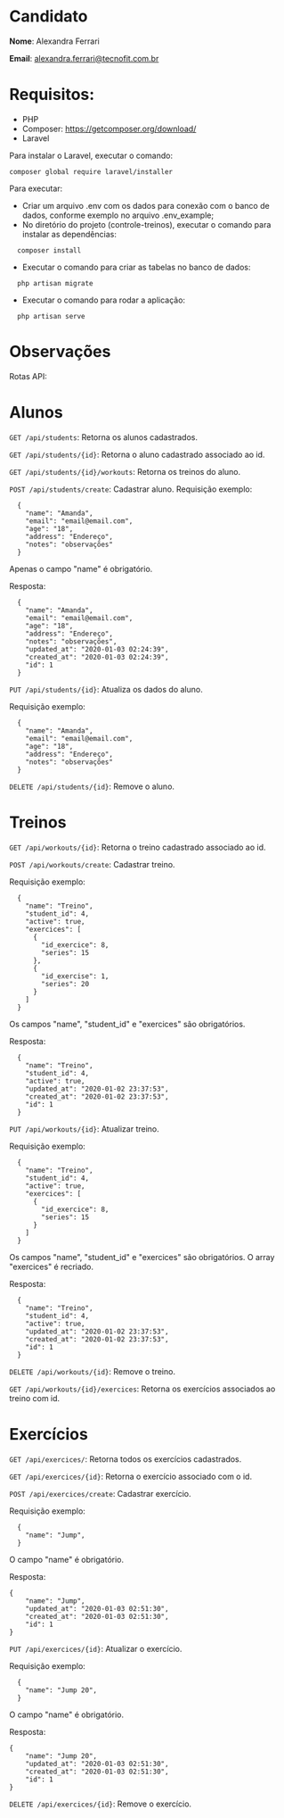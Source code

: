 # Candidato

**Nome**: Alexandra Ferrari

**Email**: alexandra.ferrari@tecnofit.com.br

# Requisitos:

- PHP
- Composer: https://getcomposer.org/download/
- Laravel

Para instalar o Laravel, executar o comando:

```
composer global require laravel/installer
```

Para executar:
- Criar um arquivo .env com os dados para conexão com o banco de dados, conforme exemplo no arquivo .env_example;
- No diretório do projeto (controle-treinos), executar o comando para instalar as dependências:
```
  composer install
```
- Executar o comando para criar as tabelas no banco de dados:
```
  php artisan migrate
```
- Executar o comando para rodar a aplicação:
```
  php artisan serve
```



# Observações

Rotas API:

# Alunos

``` GET /api/students ```: Retorna os alunos cadastrados.

``` GET /api/students/{id} ```: Retorna o aluno cadastrado associado ao id.

``` GET /api/students/{id}/workouts ```: Retorna os treinos do aluno.

``` POST /api/students/create ```: Cadastrar aluno.
Requisição exemplo:

```
  {
    "name": "Amanda",
    "email": "email@email.com",
    "age": "18",
    "address": "Endereço",
    "notes": "observações"
  }
```
Apenas o campo "name" é obrigatório.

Resposta:
```
  {
    "name": "Amanda",
    "email": "email@email.com",
    "age": "18",
    "address": "Endereço",
    "notes": "observações",
    "updated_at": "2020-01-03 02:24:39",
    "created_at": "2020-01-03 02:24:39",
    "id": 1
  }
```

``` PUT /api/students/{id} ```: Atualiza os dados do aluno.

Requisição exemplo:

```
  {
    "name": "Amanda",
    "email": "email@email.com",
    "age": "18",
    "address": "Endereço",
    "notes": "observações"
  }
```

``` DELETE /api/students/{id} ```: Remove o aluno.

# Treinos

``` GET /api/workouts/{id} ```: Retorna o treino cadastrado associado ao id.

``` POST /api/workouts/create ```: Cadastrar treino.

Requisição exemplo:

```
  {
    "name": "Treino",
    "student_id": 4,
    "active": true,
    "exercices": [
      {
        "id_exercice": 8,
        "series": 15
      },
      {
        "id_exercise": 1,
        "series": 20
      }
    ]
  }
```
Os campos "name", "student_id" e "exercices" são obrigatórios.

Resposta:
```
  {
    "name": "Treino",
    "student_id": 4,
    "active": true,
    "updated_at": "2020-01-02 23:37:53",
    "created_at": "2020-01-02 23:37:53",
    "id": 1
  }
```

``` PUT /api/workouts/{id} ```: Atualizar treino.

Requisição exemplo:

```
  {
    "name": "Treino",
    "student_id": 4,
    "active": true,
    "exercices": [
      {
        "id_exercice": 8,
        "series": 15
      }
    ]
  }
```
Os campos "name", "student_id" e "exercices" são obrigatórios. O array "exercices" é recriado.

Resposta:
```
  {
    "name": "Treino",
    "student_id": 4,
    "active": true,
    "updated_at": "2020-01-02 23:37:53",
    "created_at": "2020-01-02 23:37:53",
    "id": 1
  }
```

``` DELETE /api/workouts/{id} ```: Remove o treino.

``` GET /api/workouts/{id}/exercices ```: Retorna os exercícios associados ao treino com id.


# Exercícios

``` GET /api/exercices/ ```: Retorna todos os exercícios cadastrados. 

``` GET /api/exercices/{id} ```: Retorna o exercício associado com o id. 

``` POST /api/exercices/create ```: Cadastrar exercício.

Requisição exemplo:

```
  {
    "name": "Jump",
  }
```
O campo "name" é obrigatório.

Resposta:
```
{
    "name": "Jump",
    "updated_at": "2020-01-03 02:51:30",
    "created_at": "2020-01-03 02:51:30",
    "id": 1
}
```
``` PUT /api/exercices/{id} ```: Atualizar o exercício.

Requisição exemplo:

```
  {
    "name": "Jump 20",
  }
```
O campo "name" é obrigatório.

Resposta:
```
{
    "name": "Jump 20",
    "updated_at": "2020-01-03 02:51:30",
    "created_at": "2020-01-03 02:51:30",
    "id": 1
}
```

``` DELETE /api/exercices/{id} ```: Remove o exercício.
